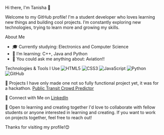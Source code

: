 Hi there, I'm Tanisha 👋

Welcome to my GitHub profile! I'm a student developer who loves learning new things and building cool projects. I’m constantly exploring new technologies, trying to learn more and growing my skills. 

About Me
- 🎓 Currently studying: Electronics and Computer Science 
- 🌱 I’m learning: C++, Java and Python 
- 💬 You could ask me anything about: Aviation!!

Technologies & Tools I Use
![HTML5](https://img.shields.io/badge/-HTML5-black?style=flat&logo=html5)
![CSS3](https://img.shields.io/badge/-CSS3-black?style=flat&logo=css3)
![JavaScript](https://img.shields.io/badge/-JavaScript-black?style=flat&logo=javascript)
![Python](https://img.shields.io/badge/-Python-black?style=flat&logo=python)
![GitHub](https://img.shields.io/badge/-GitHub-black?style=flat&logo=github)

🌱 Projects
I have only made one not so fully functional project yet, it was for a hackathon.
[Public Transit Crowd Predictor](https://github.com/mitski-1/Public-Transit-Predictor)


👯 Connect with Me on [LinkedIn](www.linkedin.com/in/tanisha-choudhary-4b8389289)


🤝 Open to learning and creating together
I'd love to collaborate with fellow students or anyone interested in learning and creating. If you want to work on projects together, feel free to reach out!


Thanks for visiting my profile!😊

<!---
mitski-1/mitski-1 is a ✨ special ✨ repository because its `README.md` (this file) appears on your GitHub profile.
You can click the Preview link to take a look at your changes.
--->
